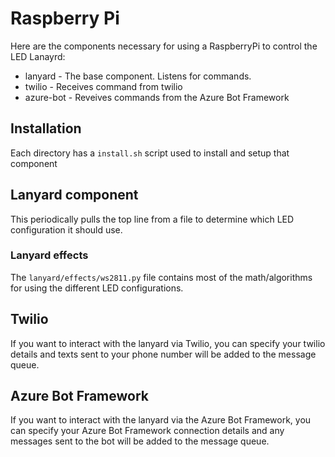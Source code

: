 # Raspberry Pi

Here are the components necessary for using a RaspberryPi to control the LED Lanayrd:

* lanyard - The base component.  Listens for commands.
* twilio - Receives command from twilio
* azure-bot - Reveives commands from the Azure Bot Framework

## Installation

Each directory has a `install.sh` script used to install and setup that component

## Lanyard component

This periodically pulls the top line from a file to determine which LED configuration it should use.  

### Lanyard effects

The `lanyard/effects/ws2811.py` file contains most of the math/algorithms for using the different LED configurations.

## Twilio

If you want to interact with the lanyard via Twilio, you can specify your twilio details and texts sent to your phone number will be added to the message queue.

## Azure Bot Framework

If you want to interact with the lanyard via the Azure Bot Framework, you can specify your Azure Bot Framework connection details and any messages sent to the bot will be added to the message queue.
